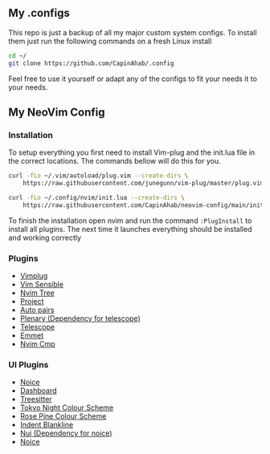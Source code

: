 ## My .configs

This repo is just a backup of all my major custom system configs. To install them just run the following commands on a fresh Linux install


```bash
cd ~/
git clone https://github.com/CapinAhab/.config
```

Feel free to use it yourself or adapt any of the configs to fit your needs it to your needs.


## My NeoVim Config

### Installation

To setup everything you first need to install Vim-plug and the init.lua file in the correct locations. The commands bellow will do this for you.

```bash
curl -fLo ~/.vim/autoload/plug.vim --create-dirs \
    https://raw.githubusercontent.com/junegunn/vim-plug/master/plug.vim

curl -fLo ~/.config/nvim/init.lua --create-dirs \
    https://raw.githubusercontent.com/CapinAhab/neovim-config/main/init.lua

```

To finish the installation open nvim and run the command `:PlugInstall` to install all plugins. The next time it launches everything should be installed and working correctly

### Plugins

- [Vimplug](https://github.com/junegunn/vim-plug)
- [Vim Sensible](https://github.com/tpope/vim-sensible)
- [Nvim Tree](https://github.com/nvim-tree/nvim-tree.lua)
- [Project](https://github.com/ahmedkhalf/project.nvim)
- [Auto pairs](https://github.com/jiangmiao/auto-pairs)
- [Plenary (Dependency for telescope)](https://github.com/nvim-lua/plenary.nvim)
- [Telescope](https://github.com/nvim-telescope/telescope.nvim)
- [Emmet](https://github.com/mattn/emmet-vim)
- [Nvim Cmp](https://github.com/hrsh7th/nvim-cmp)


### UI Plugins
- [Noice](https://github.com/folke/noice.nvim)
- [Dashboard](https://github.com/nvimdev/dashboard-nvim)
- [Treesitter](https://github.com/nvim-treesitter/nvim-treesitter)
- [Tokyo Night Colour Scheme](https://github.com/folke/tokyonight.nvim)
- [Rose Pine Colour Scheme](https://github.com/rose-pine/neovim)
- [Indent Blankline](https://github.com/lukas-reineke/indent-blankline.nvim)
- [Nui (Dependency for noice)](https://github.com/MunifTanjim/nui.nvim)
- [Noice](https://github.com/folke/noice.nvim)
